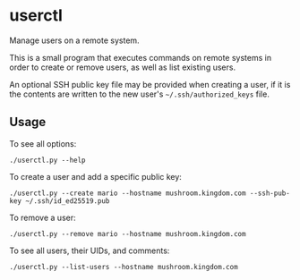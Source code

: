 # userctl

Manage users on a remote system.

This is a small program that executes commands on remote systems in order to create or remove users, as well as list existing users.

An optional SSH public key file may be provided when creating a user, if it is the contents are written to the new user's `~/.ssh/authorized_keys` file.

## Usage

To see all options:
    
    ./userctl.py --help

To create a user and add a specific public key:

    ./userctl.py --create mario --hostname mushroom.kingdom.com --ssh-pub-key ~/.ssh/id_ed25519.pub

To remove a user:

    ./userctl.py --remove mario --hostname mushroom.kingdom.com

To see all users, their UIDs, and comments:

    ./userctl.py --list-users --hostname mushroom.kingdom.com

